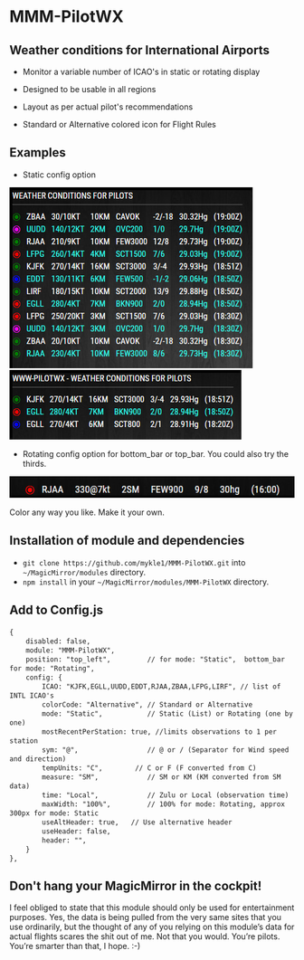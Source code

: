 ﻿# MMM-PilotWX

## Weather conditions for International Airports

* Monitor a variable number of ICAO's in static or rotating display

* Designed to be usable in all regions

* Layout as per actual pilot's recommendations

* Standard or Alternative colored icon for Flight Rules

## Examples

* Static config option

![](images/3.PNG) ![](images/1.PNG)

* Rotating config option for bottom_bar or top_bar. You could also try the thirds.

![](images/2.png) 

Color any way you like. Make it your own.

## Installation of module and dependencies

* `git clone https://github.com/mykle1/MMM-PilotWX.git` into `~/MagicMirror/modules` directory.
* `npm install` in your `~/MagicMirror/modules/MMM-PilotWX` directory.

## Add to Config.js

    {
		disabled: false,
		module: "MMM-PilotWX",
		position: "top_left",         // for mode: "Static",  bottom_bar for mode: "Rotating",
		config: {
			ICAO: "KJFK,EGLL,UUDD,EDDT,RJAA,ZBAA,LFPG,LIRF", // list of INTL ICAO's
			colorCode: "Alternative", // Standard or Alternative
			mode: "Static",           // Static (List) or Rotating (one by one)
			mostRecentPerStation: true,	//limits observations to 1 per station
			sym: "@",                 // @ or / (Separator for Wind speed and direction)
			tempUnits: "C",		   // C or F (F converted from C)
			measure: "SM",            // SM or KM (KM converted from SM data)
			time: "Local",            // Zulu or Local (observation time)
			maxWidth: "100%",         // 100% for mode: Rotating, approx 300px for mode: Static
			useAltHeader: true,	  // Use alternative header
			useHeader: false,
			header: "",
		}
	},

## Don't hang your MagicMirror in the cockpit!

I feel obliged to state that this module should only be used for entertainment purposes. Yes, the data is being pulled from the very same sites that you use ordinarily, but the thought of any of you relying on this module’s data for actual flights scares the shit out of me. Not that you would. You’re pilots. You’re smarter than that, I hope. :-)

